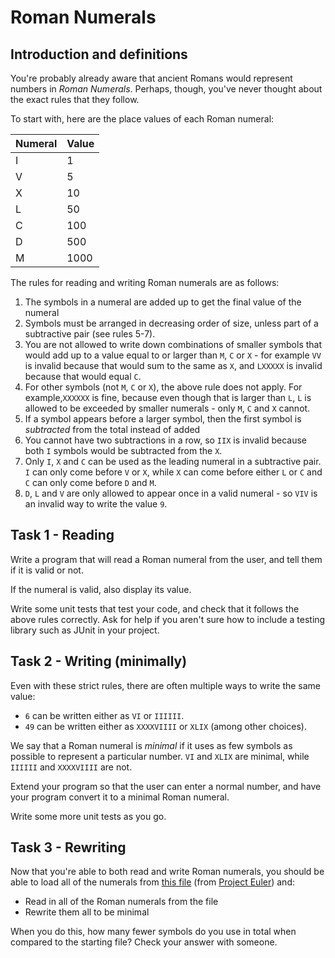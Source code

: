 # Roman Numerals

## Introduction and definitions

You're probably already aware that ancient Romans would represent numbers in _Roman Numerals_. Perhaps, though, you've never thought about the exact rules that they follow.

To start with, here are the place values of each Roman numeral:

| Numeral | Value |
|---------|-------|
| I       | 1     |
| V       | 5     |
| X       | 10    |
| L       | 50    |
| C       | 100   |
| D       | 500   |
| M       | 1000  |

The rules for reading and writing Roman numerals are as follows:

 1. The symbols in a numeral are added up to get the final value of the numeral
 1. Symbols must be arranged in decreasing order of size, unless part of a subtractive pair (see rules 5-7).
 1. You are not allowed to write down combinations of smaller symbols that would add up to a value equal to or larger than `M`, `C` or `X` - for example `VV` is invalid because that would sum to the same as `X`, and `LXXXXX` is invalid because that would equal `C`. 
 1. For other symbols (not `M`, `C` or `X`), the above rule does not apply. For example,`XXXXXX` is fine, because even though that is larger than `L`, `L` is allowed to be exceeded by smaller numerals - only `M`, `C` and `X` cannot.
 1. If a symbol appears before a larger symbol, then the first symbol is _subtracted_ from the total instead of added
 1. You cannot have two subtractions in a row, so `IIX` is invalid because both `I` symbols would be subtracted from the `X`.
 1. Only `I`, `X` and `C` can be used as the leading numeral in a subtractive pair. `I` can only come before `V` or `X`, while `X` can come before either `L` or `C` and `C` can only come before `D` and `M`.
 1. `D`, `L` and `V` are only allowed to appear once in a valid numeral - so `VIV` is an invalid way to write the value `9`.

 ## Task 1 - Reading

 Write a program that will read a Roman numeral from the user, and tell them if it is valid or not.

 If the numeral is valid, also display its value.

 Write some unit tests that test your code, and check that it follows the above rules correctly. Ask for help if you aren't sure how to include a testing library such as JUnit in your project.

 ## Task 2 - Writing (minimally)

 Even with these strict rules, there are often multiple ways to write the same value:

  - `6` can be written either as `VI` or `IIIIII`.
  - `49` can be written either as `XXXXVIIII` or `XLIX` (among other choices).

We say that a Roman numeral is _minimal_ if it uses as few symbols as possible to represent a particular number. `VI` and `XLIX` are minimal, while `IIIIII` and `XXXXVIIII` are not.

Extend your program so that the user can enter a normal number, and have your program convert it to a minimal Roman numeral.

Write some more unit tests as you go.

## Task 3 -  Rewriting

Now that you're able to both read and write Roman numerals, you should be able to load all of the numerals from [this file](roman_numerals.txt) (from [Project Euler](https://projecteuler.net/problem=89)) and:

 - Read in all of the Roman numerals from the file
 - Rewrite them all to be minimal

When you do this, how many fewer symbols do you use in total when compared to the starting file? Check your answer with someone.
